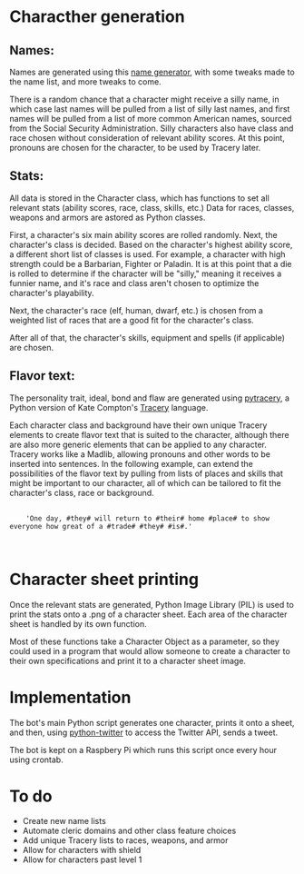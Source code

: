 <h1>Characther generation</h1>
<h2>Names:</h2>
<p>Names are generated using this <a href="https://github.com/Kroket93/Fantasy-Name-Generator-python-script-">name generator</a>, with some tweaks made to the name list, and more tweaks to come.
<p>There is a random chance that a character might receive a silly name, in which case last names will be pulled from a list of silly last names, and first names will be pulled from a list of more common American names, sourced from the Social Security Administration. Silly characters also have class and race chosen without consideration of relevant ability scores. At this point, pronouns are chosen for the character, to be used by Tracery later.
<h2>Stats:</h2>
<p>All data is stored in the Character class, which has functions to set all relevant stats (ability scores, race, class, skills, etc.)
Data for races, classes, weapons and armors are astored as Python classes. 
<p>First, a character's six main ability scores are rolled randomly. Next, the character's class is decided. Based on the character's highest ability score, a different short list of classes is used. For example, a character with high strength could be a Barbarian, Fighter or Paladin. It is at this point that a die is rolled to determine if the character will be "silly," meaning it receives a funnier name, and it's race and class aren't chosen to optimize the character's playability. 
 <p>Next, the character's race (elf, human, dwarf, etc.) is chosen from a weighted list of races that are a good fit for the character's class.
 <p>After all of that, the character's skills, equipment and spells (if applicable) are chosen.
<h2>Flavor text:</h2>
<p>The personality trait, ideal, bond and flaw are generated using <a href="https://github.com/aparrish/pytracery">pytracery</a>, a Python version of Kate Compton's <a href="tracery.io">Tracery</a> language.
<p>Each character class and background have their own unique Tracery elements to create flavor text that is suited to the character, although there are also more generic elements that can be applied to any character. Tracery works like a Madlib, allowing pronouns and other words to be inserted into sentences. In the following example, can extend the possibilities of the flavor text by pulling from lists of places and skills that might be important to our character, all of which can be tailored to fit the character's class, race or background.
  <pre>
    <code>
    'One day, #they# will return to #their# home #place# to show everyone how great of a #trade# #they# #is#.'
    </code>
   </pre>
<h1>Character sheet printing</h1>
Once the relevant stats are generated, Python Image Library (PIL) is used to print the stats onto a .png of a character sheet. Each area of the character sheet is handled by its own function.
<p>Most of these functions take a Character Object as a parameter, so they could used in a program that would allow someone to create a character to their own specifications and print it to a character sheet image.
<h1>Implementation</h1>
<p>The bot's main Python script generates one character, prints it onto a sheet, and then, using <a href="https://python-twitter.readthedocs.io/en/latest/">python-twitter</a> to access the Twitter API, sends a tweet.
<p>The bot is kept on a Raspbery Pi which runs this script once every hour using crontab.
<h1>To do</h1>
<ul>
<li>Create new name lists</li>
<li>Automate cleric domains and other class feature choices</li>
<li>Add unique Tracery lists to races, weapons, and armor</li>
<li>Allow for characters with shield</li>
<li>Allow for characters past level 1</li>
</ul>
